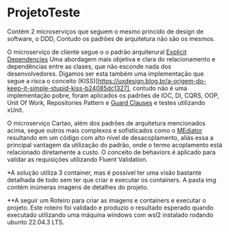 # ProjetoTeste
Contém 2 microserviços que seguem o mesmo princído de design de software, o DDD, Contudo os padrões de arquitetura não são os mesmos. 

O microserviço de cliente segue o o padrão arquiterural [Explicit Dependencies](https://learn.microsoft.com/en-us/dotnet/architecture/modern-web-apps-azure/architectural-principles) Uma abordagem mais objetiva e clara do relacionamento e dependências entre as clases, que não esconde nada dos desenvolvedores. Digamos ser esta também uma implementação que segue a risca o conceito (KISS)[https://uxdesign.blog.br/a-origem-do-keep-it-simple-stupid-kiss-b24085dc1327], contudo não é uma implementação pobre, foram aplicados os padrões de IOC, DI, CQRS, OOP, Unit Of Work, Repositories Pattern e [Guard Clauses](https://maiconheck.io/krafted/articles/guards.html) e testes utilizando xUnit.

O microserviço Cartao, além dos padrões de arquitetura mencionados acima, segue outros mais complexos e sofisticados como o [MEdiator](https://medium.com/tableless/mediatr-com-asp-net-core-7b98ba0ca640) resultando em um código com alto nível de desacoplamento, aliás essa a principal vantagem da utilização do padrão, onde o termo acoplamento está relacionado diretamente a custo. O conceito de behaviors é aplicado para validar as requisições utilizando Fluent Validation.

*A solução utiliza 3 container, mas é possível ter uma visão bastante detalhada de todo sem ter que criar e executar os containers. A pasta img contém inúmeras imagens de detalhes do projeto.

**A seguir um Roteiro para criar as imagens e containers e executar o projeto. Este roteiro foi validado e produzio o resultado esperado quando executado utilizando uma máquina windows com wsl2 instalado rodando ubunto 22.04.3 LTS.
